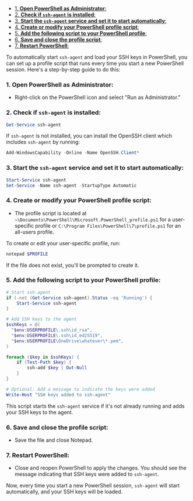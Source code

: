 - [1. **Open PowerShell as Administrator**:](#1-open-powershell-as-administrator)
- [2. **Check if `ssh-agent` is installed**:](#2-check-if-ssh-agent-is-installed)
- [3. **Start the `ssh-agent` service and set it to start automatically**:](#3-start-the-ssh-agent-service-and-set-it-to-start-automatically)
- [4. **Create or modify your PowerShell profile script**:](#4-create-or-modify-your-powershell-profile-script)
- [5. **Add the following script to your PowerShell profile**:](#5-add-the-following-script-to-your-powershell-profile)
- [6. **Save and close the profile script**:](#6-save-and-close-the-profile-script)
- [7. **Restart PowerShell**:](#7-restart-powershell)

To automatically start `ssh-agent` and load your SSH keys in PowerShell, you can set up a profile script that runs every time you start a new PowerShell session. Here's a step-by-step guide to do this:

### 1. **Open PowerShell as Administrator**:

- Right-click on the PowerShell icon and select "Run as Administrator."

### 2. **Check if `ssh-agent` is installed**:

```powershell
Get-Service ssh-agent
```

If `ssh-agent` is not installed, you can install the OpenSSH client which includes `ssh-agent` by running:

```powershell
Add-WindowsCapability -Online -Name OpenSSH.Client*
```

### 3. **Start the `ssh-agent` service and set it to start automatically**:

```powershell
Start-Service ssh-agent
Set-Service -Name ssh-agent -StartupType Automatic
```

### 4. **Create or modify your PowerShell profile script**:

- The profile script is located at `~\Documents\PowerShell\Microsoft.PowerShell_profile.ps1` for a user-specific profile or `C:\Program Files\PowerShell\7\profile.ps1` for an all-users profile.

To create or edit your user-specific profile, run:

```powershell
notepad $PROFILE
```

If the file does not exist, you'll be prompted to create it.

### 5. **Add the following script to your PowerShell profile**:

```powershell
# Start ssh-agent
if (-not (Get-Service ssh-agent).Status -eq 'Running') {
    Start-Service ssh-agent
}

# Add SSH keys to the agent
$sshKeys = @(
  "$env:USERPROFILE\.ssh\id_rsa",
  "$env:USERPROFILE\.ssh\id_ed25519",
  "$env:USERPROFILE\OneDrive\whatever\*.pem",
)

foreach ($key in $sshKeys) {
    if (Test-Path $key) {
        ssh-add $key | Out-Null
    }
}

# Optional: Add a message to indicate the keys were added
Write-Host "SSH keys added to ssh-agent"
```

This script starts the `ssh-agent` service if it's not already running and adds your SSH keys to the agent.

### 6. **Save and close the profile script**:

- Save the file and close Notepad.

### 7. **Restart PowerShell**:

- Close and reopen PowerShell to apply the changes. You should see the message indicating that SSH keys were added to `ssh-agent`.

Now, every time you start a new PowerShell session, `ssh-agent` will start automatically, and your SSH keys will be loaded.
